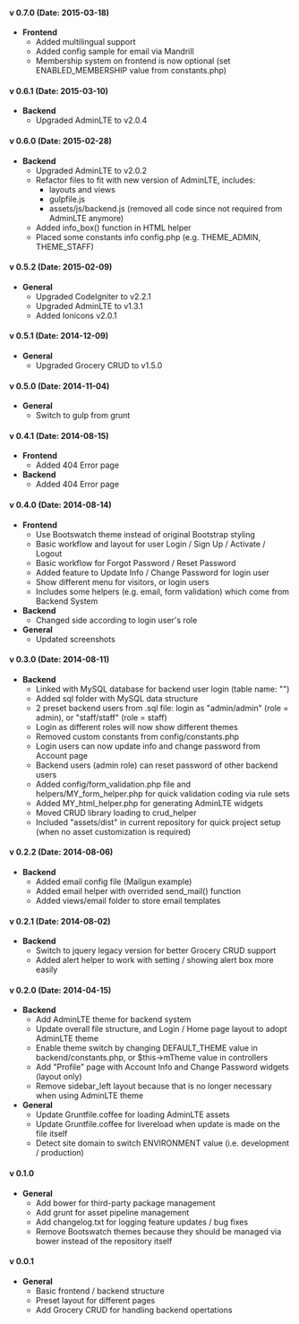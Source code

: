 
#### v 0.7.0 (Date: 2015-03-18)
- **Frontend**
	- Added multilingual support
	- Added config sample for email via Mandrill
	- Membership system on frontend is now optional (set ENABLED_MEMBERSHIP value from constants.php)

#### v 0.6.1 (Date: 2015-03-10)
- **Backend**
	- Upgraded AdminLTE to v2.0.4

#### v 0.6.0 (Date: 2015-02-28)
- **Backend**
	- Upgraded AdminLTE to v2.0.2
	- Refactor files to fit with new version of AdminLTE, includes:
		- layouts and views
		- gulpfile.js
		- assets/js/backend.js (removed all code since not required from AdminLTE anymore)
	- Added info_box() function in HTML helper
	- Placed some constants info config.php (e.g. THEME_ADMIN, THEME_STAFF)

#### v 0.5.2 (Date: 2015-02-09)
- **General**
	- Upgraded CodeIgniter to v2.2.1
	- Upgraded AdminLTE to v1.3.1
	- Added Ionicons v2.0.1

#### v 0.5.1 (Date: 2014-12-09)
- **General**
	- Upgraded Grocery CRUD to v1.5.0

#### v 0.5.0 (Date: 2014-11-04)
- **General**
	- Switch to gulp from grunt

#### v 0.4.1 (Date: 2014-08-15)
- **Frontend**
	- Added 404 Error page
- **Backend**
	- Added 404 Error page

#### v 0.4.0 (Date: 2014-08-14)

- **Frontend**
	- Use Bootswatch theme instead of original Bootstrap styling
	- Basic workflow and layout for user Login / Sign Up / Activate / Logout
	- Basic workflow for Forgot Password / Reset Password
	- Added feature to Update Info / Change Password for login user
	- Show different menu for visitors, or login users
	- Includes some helpers (e.g. email, form validation) which come from Backend System
- **Backend**
	- Changed side according to login user's role
- **General**
	- Updated screenshots

#### v 0.3.0 (Date: 2014-08-11)
- **Backend**
	- Linked with MySQL database for backend user login (table name: "")
	- Added sql folder with MySQL data structure
	- 2 preset backend users from .sql file: login as "admin/admin" (role = admin), or "staff/staff" (role = staff)
	- Login as different roles will now show different themes
	- Removed custom constants from config/constants.php
	- Login users can now update info and change password from Account page
	- Backend users (admin role) can reset password of other backend users
	- Added config/form_validation.php file and helpers/MY_form_helper.php for quick validation coding via rule sets
	- Added MY_html_helper.php for generating AdminLTE widgets
	- Moved CRUD library loading to crud_helper
	- Included "assets/dist" in current repository for quick project setup (when no asset customization is required)

#### v 0.2.2 (Date: 2014-08-06)
- **Backend**
	- Added email config file (Mailgun example)
	- Added email helper with overrided send_mail() function
	- Added views/email folder to store email templates

#### v 0.2.1 (Date: 2014-08-02)
- **Backend**
	- Switch to jquery legacy version for better Grocery CRUD support
	- Added alert helper to work with setting / showing alert box more easily

#### v 0.2.0 (Date: 2014-04-15)
- **Backend**
	- Add AdminLTE theme for backend system
	- Update overall file structure, and Login / Home page layout to adopt AdminLTE theme
	- Enable theme switch by changing DEFAULT_THEME value in backend/constants.php, or $this->mTheme value in controllers
	- Add "Profile" page with Account Info and Change Password widgets (layout only)
	- Remove sidebar_left layout because that is no longer necessary when using AdminLTE theme
- **General**
	- Update Gruntfile.coffee for loading AdminLTE assets
	- Update Gruntfile.coffee for livereload when update is made on the file itself
	- Detect site domain to switch ENVIRONMENT value (i.e. development / production)

#### v 0.1.0
- **General**
	- Add bower for third-party package management
	- Add grunt for asset pipeline management
	- Add changelog.txt for logging feature updates / bug fixes
	- Remove Bootswatch themes because they should be managed via bower instead of the repository itself

#### v 0.0.1
- **General**
	- Basic frontend / backend structure
	- Preset layout for different pages
	- Add Grocery CRUD for handling backend opertations